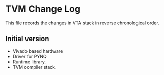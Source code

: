 TVM Change Log
==============

This file records the changes in VTA stack in reverse chronological order.


## Initial version

- Vivado based hardware
- Driver for PYNQ
- Runtime library.
- TVM compiler stack.
